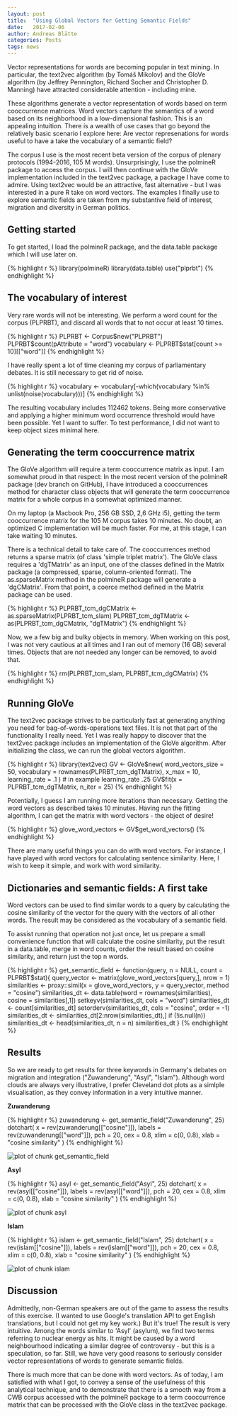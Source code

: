 ```yaml
---
layout: post
title:  "Using Global Vectors for Getting Semantic Fields"
date:   2017-02-06
author: Andreas Blätte
categories: Posts
tags: news
---
```

  
Vector representations for words are becoming popular in text mining. In particular, the text2vec algorithm (by Tomáš Mikolov) and the GloVe algorithm (by Jeffrey Pennington, Richard Socher and Christopher D. Manning) have attracted considerable attention - including mine.

These algorithms generate a vector representation of words based on term cooccurrence matrices. Word vectors capture the semantics of a word based on its neighborhood in a low-dimensional fashion. This is an appealing intuition. There is a wealth of use cases that go beyond the relatively basic scenario I explore here: Are vector represenations for words useful to have a take the vocabulary of a semantic field?

The corpus I use is the most recent beta version of the corpus of plenary protocols (1994-2016, 105 M words). Unsurprisingly, I use the polmineR package to access the corpus. I will then continue with the GloVe implementation included in the text2vec package, a package I have come to admire. Using text2vec would be an attractive, fast alternative - but I was interested in a pure R take on word vectors. The examples I finally use to explore semantic fields are taken from my substantive field of interest, migration and diversity in German politics.


Getting started
---------------

To get started, I load the polmineR package, and the data.table package which I will use later on.


{% highlight r %}
library(polmineR)
library(data.table)
use("plprbt")
{% endhighlight %}




The vocabulary of interest
--------------------------

Very rare words will not be interesting. We perform a word count for the corpus (PLPRBT), and discard all words that to not occur at least 10 times.


{% highlight r %}
PLPRBT <- Corpus$new("PLPRBT")
PLPRBT$count(pAttribute = "word")
vocabulary <- PLPRBT$stat[count >= 10][["word"]]
{% endhighlight %}

I have really spent a lot of time cleaning my corpus of parliamentary debates. It is still necessary to get rid of noise.


{% highlight r %}
vocabulary <- vocabulary[-which(vocabulary %in% unlist(noise(vocabulary)))]
{% endhighlight %}

The resulting vocabulary includes 112462 tokens. Being more conservative and applying a higher minimum word occurrence threshold would have been possible. Yet I want to suffer. To test performance, I did not want to keep object sizes minimal here.


Generating the term cooccurrence matrix
---------------------------------------

The GloVe algorithm will require a term cooccurrence matrix as input. I am somewhat proud in that respect: In the most recent version of the polmineR package (dev branch on GitHub), I have introduced a cooccurrences method for character class objects that will generate the term cooccurrence matrix for a whole corpus in a somewhat optimized manner. 



On my laptop (a Macbook Pro, 256 GB SSD, 2,6 GHz i5), getting the term cooccurrence matrix for the 105 M corpus takes 10 minutes. No doubt, an optimized C implementation will be much faster. For me, at this stage, I can take waiting 10 minutes.

There is a technical detail to take care of. The cooccurrences method returns a sparse matrix (of class 'simple triplet matrix'). The GloVe class requires a 'dgTMatrix' as an input, one of the classes defined in the Matrix package (a compressed, sparse, column-oriented format). The as.sparseMatrix method in the polmineR package will generate a 'dgCMatrix'. From that point, a coerce method defined in the Matrix package can be used.


{% highlight r %}
PLPRBT_tcm_dgCMatrix <- as.sparseMatrix(PLPRBT_tcm_slam)
PLPRBT_tcm_dgTMatrix <- as(PLPRBT_tcm_dgCMatrix, "dgTMatrix")
{% endhighlight %}

Now, we a few big and bulky objects in memory. When working on this post, I was not very cautious at all times and I ran out of memory (16 GB) several times. Objects that are not needed any longer can be removed, to avoid that.


{% highlight r %}
rm(PLPRBT_tcm_slam, PLPRBT_tcm_dgCMatrix)
{% endhighlight %}


Running GloVe
-------------

The text2vec package strives to be particularly fast at generating anything you need for bag-of-words-operations text files. It is not that part of the functionality I really need. Yet I was really happy to discover that the text2vec package includes an implementation of the GloVe algorithm. After initializing the class, we can run the global vectors algorithm.



{% highlight r %}
library(text2vec)
GV <- GloVe$new(
  word_vectors_size = 50, vocabulary = rownames(PLPRBT_tcm_dgTMatrix),
  x_max = 10, learning_rate = .1
  ) # in example learning_rate .25
GV$fit(x = PLPRBT_tcm_dgTMatrix, n_iter = 25)
{% endhighlight %}

Potentially, I guess I am running more iterations than necessary. Getting the word vectors as described takes 10 minutes. Having run the fitting algorithm, I can get the matrix with word vectors - the object of desire!


{% highlight r %}
glove_word_vectors <- GV$get_word_vectors()
{% endhighlight %}



There are many useful things you can do with word vectors. For instance, I have played with word vectors for calculating sentence similarity. Here, I wish to keep it simple, and work with word similarity.


Dictionaries and semantic fields: A first take
----------------------------------------------



Word vectors can be used to find similar words to a query by calculating the cosine similarity of the vector for the query with the vectors of all other words. The result may be considered as the vocabulary of a semantic field.

To assist running that operation not just once, let us prepare a small convenience function that will calculate the cosine similarity, put the result in a data.table, merge in word counts, order the result based on cosine similarity, and return just the top n words.



{% highlight r %}
get_semantic_field <- function(query, n = NULL, count = PLPRBT$stat){
  query_vector <- matrix(glove_word_vectors[query,], nrow = 1)
  similarities <- proxy::simil(x = glove_word_vectors, y = query_vector, method = "cosine")
  similarities_dt <- data.table(word = rownames(similarities), cosine = similarities[,1])
  setkeyv(similarities_dt, cols = "word")
  similarities_dt <- count[similarities_dt]
  setorderv(similarities_dt, cols = "cosine", order = -1)
  similarities_dt <- similarities_dt[2:nrow(similarities_dt),]
  if (!is.null(n)) similarities_dt <- head(similarities_dt, n = n)
  similarities_dt
}
{% endhighlight %}


Results
-------

So we are ready to get results for three keywords in Germany's debates on migration and integration ("Zuwanderung", "Asyl", "Islam"). Although word clouds are always very illustrative, I prefer Cleveland dot plots as a simlple visualisation, as they convey information in a very intuitive manner.

**Zuwanderung**


{% highlight r %}
zuwanderung <- get_semantic_field("Zuwanderung", 25)
dotchart(
  x = rev(zuwanderung[["cosine"]]),
  labels = rev(zuwanderung[["word"]]),
  pch = 20, cex = 0.8, xlim = c(0, 0.8),
  xlab = "cosine similarity"
  )
{% endhighlight %}

![plot of chunk get_semantic_field](/assets/2017-02-04-GlobalVectors/get_semantic_field-1.png)


**Asyl**


{% highlight r %}
asyl <- get_semantic_field("Asyl", 25)
dotchart(
  x = rev(asyl[["cosine"]]),
  labels = rev(asyl[["word"]]),
  pch = 20, cex = 0.8, xlim = c(0, 0.8),
  xlab = "cosine similarity"
  )
{% endhighlight %}

![plot of chunk asyl](/assets/2017-02-04-GlobalVectors/asyl-1.png)


**Islam**


{% highlight r %}
islam <- get_semantic_field("Islam", 25)
dotchart(
  x = rev(islam[["cosine"]]), labels = rev(islam[["word"]]),
  pch = 20, cex = 0.8, xlim = c(0, 0.8),
  xlab = "cosine similarity"
  )
{% endhighlight %}

![plot of chunk islam](/assets/2017-02-04-GlobalVectors/islam-1.png)

Discussion
----------

Admittedly, non-German speakers are out of the game to assess the results of this exercise. (I wanted to use Google's translation API to get English translations, but I could not get my key work.) But it's true! The result is very intuitive. Among the words similar to 'Asyl' (asylum), we find two terms referring to nuclear energy as hits. It might be caused by a word neighbourhood indicating a similar degree of controversy - but this is a speculation, so far. Still, we have very good reasons to seriously consider vector representations of words to generate semantic fields.

There is much more that can be done with word vectors. As of today, I am satisfied with what I got, to convey a sense of the usefulness of this analytical technique, and to demonstrate that there is a smooth way from a CWB corpus accessed with the polmineR package to a term cooccurrence matrix that can be processed with the GloVe class in the text2vec package. 
